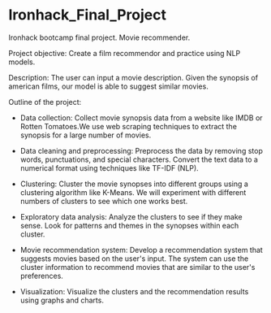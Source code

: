 # Ironhack_Final_Project
Ironhack bootcamp final project. Movie recommender.

Project objective: 
Create a film recommendor and practice using NLP models.

Description:
The user can input a movie description. Given the synopsis of american films, our model is able to suggest similar movies.

Outline of the project:
- Data collection: 
Collect movie synopsis data from a website like IMDB or Rotten Tomatoes.We use web scraping techniques to extract the synopsis for a large number of movies.

- Data cleaning and preprocessing: 
Preprocess the data by removing stop words, punctuations, and special characters. Convert the text data to a numerical format using techniques like TF-IDF (NLP).

- Clustering: 
Cluster the movie synopses into different groups using a clustering algorithm like K-Means. We will experiment with different numbers of clusters to see which one works best.

- Exploratory data analysis: 
Analyze the clusters to see if they make sense. Look for patterns and themes in the synopses within each cluster.

- Movie recommendation system: 
Develop a recommendation system that suggests movies based on the user's input. The system can use the cluster information to recommend movies that are similar to the user's preferences.

- Visualization: Visualize the clusters and the recommendation results using graphs and charts.
